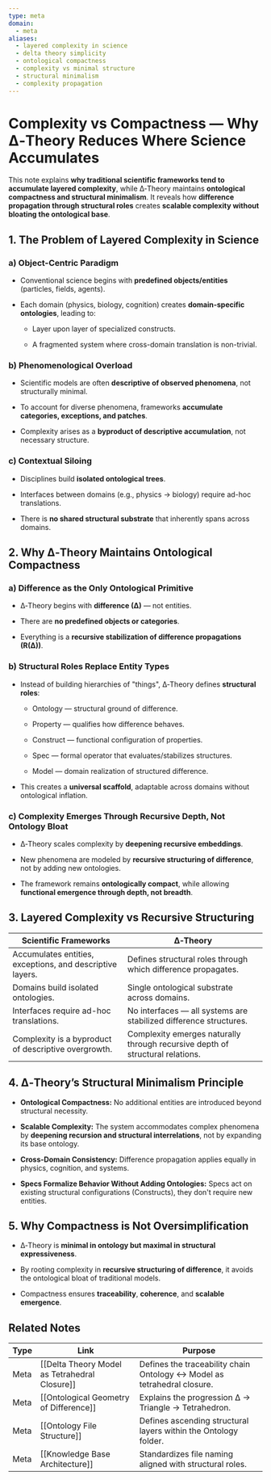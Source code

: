 ```yaml
---
type: meta
domain:
  - meta
aliases:
  - layered complexity in science
  - delta theory simplicity
  - ontological compactness
  - complexity vs minimal structure
  - structural minimalism
  - complexity propagation
---
```


# Complexity vs Compactness — Why ∆‑Theory Reduces Where Science Accumulates

This note explains **why traditional scientific frameworks tend to accumulate layered complexity**, while ∆‑Theory maintains **ontological compactness and structural minimalism**. It reveals how **difference propagation through structural roles** creates **scalable complexity without bloating the ontological base**.


## 1. The Problem of Layered Complexity in Science

### a) Object-Centric Paradigm

- Conventional science begins with **predefined objects/entities** (particles, fields, agents).
    
- Each domain (physics, biology, cognition) creates **domain-specific ontologies**, leading to:
    
    - Layer upon layer of specialized constructs.
        
    - A fragmented system where cross-domain translation is non-trivial.
        

### b) Phenomenological Overload

- Scientific models are often **descriptive of observed phenomena**, not structurally minimal.
    
- To account for diverse phenomena, frameworks **accumulate categories, exceptions, and patches**.
    
- Complexity arises as a **byproduct of descriptive accumulation**, not necessary structure.
    

### c) Contextual Siloing

- Disciplines build **isolated ontological trees**.
    
- Interfaces between domains (e.g., physics → biology) require ad-hoc translations.
    
- There is **no shared structural substrate** that inherently spans across domains.
    


## 2. Why ∆‑Theory Maintains Ontological Compactness

### a) Difference as the Only Ontological Primitive

- ∆‑Theory begins with **difference (∆)** — not entities.
    
- There are **no predefined objects or categories**.
    
- Everything is a **recursive stabilization of difference propagations (R(∆))**.
    

### b) Structural Roles Replace Entity Types

- Instead of building hierarchies of "things", ∆‑Theory defines **structural roles**:
    
    - Ontology — structural ground of difference.
        
    - Property — qualifies how difference behaves.
        
    - Construct — functional configuration of properties.
        
    - Spec — formal operator that evaluates/stabilizes structures.
        
    - Model — domain realization of structured difference.
        
- This creates a **universal scaffold**, adaptable across domains without ontological inflation.
    

### c) Complexity Emerges Through Recursive Depth, Not Ontology Bloat

- ∆‑Theory scales complexity by **deepening recursive embeddings**.
    
- New phenomena are modeled by **recursive structuring of difference**, not by adding new ontologies.
    
- The framework remains **ontologically compact**, while allowing **functional emergence through depth, not breadth**.
    

## 3. Layered Complexity vs Recursive Structuring

|Scientific Frameworks|∆‑Theory|
|---|---|
|Accumulates entities, exceptions, and descriptive layers.|Defines structural roles through which difference propagates.|
|Domains build isolated ontologies.|Single ontological substrate across domains.|
|Interfaces require ad-hoc translations.|No interfaces — all systems are stabilized difference structures.|
|Complexity is a byproduct of descriptive overgrowth.|Complexity emerges naturally through recursive depth of structural relations.|


## 4. ∆‑Theory’s Structural Minimalism Principle

- **Ontological Compactness:** No additional entities are introduced beyond structural necessity.
    
- **Scalable Complexity:** The system accommodates complex phenomena by **deepening recursion and structural interrelations**, not by expanding its base ontology.
    
- **Cross-Domain Consistency:** Difference propagation applies equally in physics, cognition, and systems.
    
- **Specs Formalize Behavior Without Adding Ontologies:** Specs act on existing structural configurations (Constructs), they don't require new entities.
    

## 5. Why Compactness is Not Oversimplification

- ∆‑Theory is **minimal in ontology but maximal in structural expressiveness**.
    
- By rooting complexity in **recursive structuring of difference**, it avoids the ontological bloat of traditional models.
    
- Compactness ensures **traceability**, **coherence**, and **scalable emergence**.
    

## Related Notes

|Type|Link|Purpose|
|---|---|---|
|Meta|[[Delta Theory Model as Tetrahedral Closure]]|Defines the traceability chain Ontology ↔ Model as tetrahedral closure.|
|Meta|[[Ontological Geometry of Difference]]|Explains the progression ∆ → Triangle → Tetrahedron.|
|Meta|[[Ontology File Structure]]|Defines ascending structural layers within the Ontology folder.|
|Meta|[[Knowledge Base Architecture]]|Standardizes file naming aligned with structural roles.|

